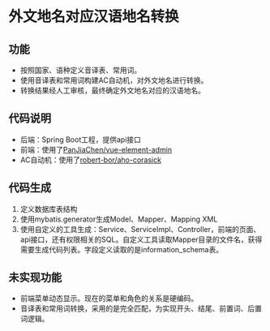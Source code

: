 # 外文地名对应汉语地名转换
## 功能

- 按照国家、语种定义音译表、常用词。
- 使用音译表和常用词构建AC自动机，对外文地名进行转换。
- 转换结果经人工审核，最终确定外文地名对应的汉语地名。

## 代码说明

- 后端：Spring Boot工程，提供api接口
- 前端：使用了[PanJiaChen/vue-element-admin](https://github.com/PanJiaChen/vue-element-admin)
- AC自动机：使用了[robert-bor/aho-corasick](https://github.com/robert-bor/aho-corasick)

## 代码生成

1. 定义数据库表结构
2. 使用mybatis.generator生成Model、Mapper、Mapping XML
3. 使用自定义的工具生成：Service、ServiceImpl、Controller，前端的页面、api接口，还有权限相关的SQL。自定义工具读取Mapper目录的文件名，获得需要生成代码列表。字段定义读取的是information_schema表。

## 未实现功能

- 前端菜单动态显示。现在的菜单和角色的关系是硬编码。
- 音译表和常用词转换，采用的是完全匹配，为实现开头、结尾、前置词、后置词逻辑。
